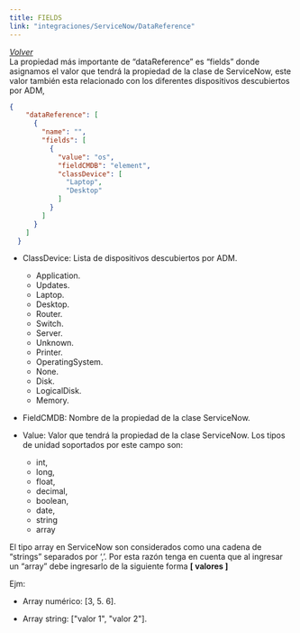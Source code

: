 ```yaml
---
title: FIELDS
link: "integraciones/ServiceNow/DataReference"
---
```

*[Volver](../03_datos_referenciados.html)*  
La propiedad más importante de “dataReference” es “fields” donde asignamos el valor que tendrá la propiedad de la clase de ServiceNow, este valor también esta relacionado con los diferentes dispositivos descubiertos por ADM, 


```json
{
    "dataReference": [
      {
        "name": "",
        "fields": [
          {
            "value": "os",
            "fieldCMDB": "element",
            "classDevice": [
              "Laptop",
              "Desktop"
            ]
          }
        ]
      }
    ]
  }
```
+	ClassDevice: Lista de dispositivos descubiertos por ADM. 

    + Application.
    + Updates.
    + Laptop.
    + Desktop.
    + Router.
    + Switch.
    + Server.
    + Unknown.
    + Printer.
    + OperatingSystem.
    + None.
    + Disk.
    + LogicalDisk.
    + Memory.

+	FieldCMDB: Nombre de la propiedad de la clase ServiceNow.
+	Value: Valor que tendrá la propiedad de la clase ServiceNow. Los tipos de unidad soportados por este campo son: 

    +	int,
    +	long,
    +	float,
    +	decimal,
    +	boolean,
    +	date,
    +	string
    +	array

El tipo array en ServiceNow son considerados como una cadena de “strings” separados por ‘,’. Por esta razón tenga en cuenta que al ingresar un “array” debe ingresarlo de la siguiente forma **[ valores ]** 

Ejm:

- Array numérico: [3, 5. 6].

- Array string: ["valor 1", "valor 2"].
